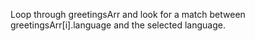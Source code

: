 
Loop through greetingsArr and look for a match between greetingsArr[i].language and the selected language.